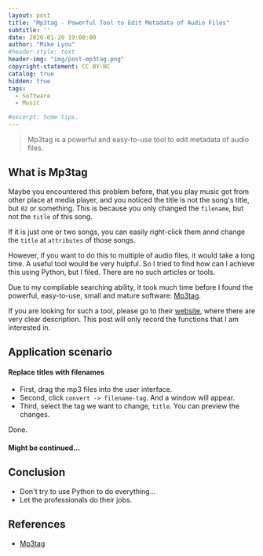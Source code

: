 ```yaml
---
layout: post
title: "Mp3tag - Powerful Tool to Edit Metadata of Audio Files"
subtitle: ''
date: 2020-01-20 19:00:00
author: "Mike Lyou"
#header-style: text
header-img: "img/post-mp3tag.png"
copyright-statement: CC BY-NC
catalog: true
hidden: true
tags:
  - Software
  - Music

#excerpt: Some tips.
---
```


> Mp3tag is a powerful and easy-to-use tool to edit metadata of audio files.

<!-- more -->




## What is Mp3tag

Maybe you encountered this problem before, that you play music got from other place at media player, and you noticed the title is not the song's title, but `02` or something. This is because you only changed the `filename`, but not the `title` of this song.

If it is just one or two songs, you can easily right-click them annd change the `title` at `attributes` of those songs.

However, if you want to do this to multiple of audio files, it would take a long time. A useful tool would be very hulpful. So I tried to find how can I achieve this using Python, but I filed. There are no such articles or tools.

Due to my compliable searching ability, it took much time before I found the powerful, easy-to-use, small and mature software: [Mp3tag](https://www.mp3tag.de/en/index.html).

If you are looking for such a tool, please go to their [website](https://www.mp3tag.de/en/index.html), where there are very clear description. This post will only record the functions that I am interested in.

## Application scenario

#### Replace titles with filenames

- First, drag the mp3 files into the user interface.
- Second, click `convert -> filename-tag`. And a window will appear.
- Third, select the tag we want to change, `title`. You can preview the changes.

Done.

#### Might be continued...

## Conclusion

- Don't try to use Python to do everything...
- Let the professionals do their jobs.

## References
- [Mp3tag](https://www.mp3tag.de/en/index.html)

